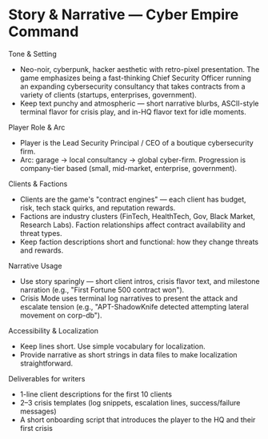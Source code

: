 # Story & Narrative — Cyber Empire Command

Tone & Setting
- Neo-noir, cyberpunk, hacker aesthetic with retro-pixel presentation. The game emphasizes being a fast-thinking Chief Security Officer running an expanding cybersecurity consultancy that takes contracts from a variety of clients (startups, enterprises, government).
- Keep text punchy and atmospheric — short narrative blurbs, ASCII-style terminal flavor for crisis play, and in-HQ flavor text for idle moments.

Player Role & Arc
- Player is the Lead Security Principal / CEO of a boutique cybersecurity firm.
- Arc: garage → local consultancy → global cyber-firm. Progression is company-tier based (small, mid-market, enterprise, government).

Clients & Factions
- Clients are the game's "contract engines" — each client has budget, risk, tech stack quirks, and reputation rewards.
- Factions are industry clusters (FinTech, HealthTech, Gov, Black Market, Research Labs). Faction relationships affect contract availability and threat types.
- Keep faction descriptions short and functional: how they change threats and rewards.

Narrative Usage
- Use story sparingly — short client intros, crisis flavor text, and milestone narration (e.g., "First Fortune 500 contract won").
- Crisis Mode uses terminal log narratives to present the attack and escalate tension (e.g., "APT-ShadowKnife detected attempting lateral movement on corp-db").

Accessibility & Localization
- Keep lines short. Use simple vocabulary for localization.
- Provide narrative as short strings in data files to make localization straightforward.

Deliverables for writers
- 1-line client descriptions for the first 10 clients
- 2–3 crisis templates (log snippets, escalation lines, success/failure messages)
- A short onboarding script that introduces the player to the HQ and their first crisis
